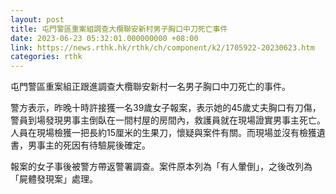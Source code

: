 ```yaml
---
layout: post
title: 屯門警區重案組調查大欖聯安新村男子胸口中刀死亡事件
date: 2023-06-23 05:32:01.000000000 +08:00
link: https://news.rthk.hk/rthk/ch/component/k2/1705922-20230623.htm
categories: rthk
---
```


屯門警區重案組正跟進調查大欖聯安新村一名男子胸口中刀死亡的事件。

警方表示，昨晚十時許接獲一名39歲女子報案，表示她的45歲丈夫胸口有刀傷，警員到場發現男事主倒臥在一間村屋的房間內，救護員就在現場證實男事主死亡。人員在現場檢獲一把長約15厘米的生果刀，懷疑與案件有關。而現場並沒有檢獲遺書，男事主的死因有待驗屍後確定。

報案的女子事後被警方帶返警署調查。案件原本列為「有人暈倒」，之後改列為「屍體發現案」處理。
